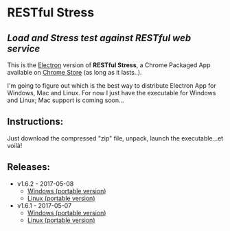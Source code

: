 # **RESTful Stress**

## *Load and Stress test against RESTful web service*

This is the [Electron](https://electron.atom.io/) version of **RESTful Stress**, a Chrome Packaged App available on 
[Chrome Store](https://chrome.google.com/webstore/detail/restful-stress/lljgneahfmgjmpglpbhmkangancgdgeb) (as long as it lasts..).

I'm going to figure out which is the best way to distribute Electron App for Windows, Mac and Linux. For now I just have the executable for Windows and Linux; Mac support is coming soon...

## Instructions:
Just download the compressed "zip" file, unpack, launch the executable...et voilà!

## Releases:
- v1.6.2 - 2017-05-08
  - [Windows (portable version)](https://github.com/maurobussini/restful-stress/raw/master/dist/1.6.2/restful-stress.1.6.2.win.portable.zip)
  - [Linux (portable version)](https://github.com/maurobussini/restful-stress/raw/master/dist/1.6.2/restful-stress.1.6.2.linux.portable.zip)
- v1.6.1 - 2017-05-07
  - [Windows (portable version)](https://github.com/maurobussini/restful-stress/raw/master/dist/1.6.1/restful-stress.1.6.1.win.portable.zip)
  - [Linux (portable version)](https://github.com/maurobussini/restful-stress/raw/master/dist/1.6.1/restful-stress.1.6.1.linux.portable.zip)  




